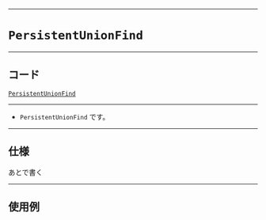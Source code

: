 _____

# `PersistentUnionFind`

_____

## コード

[`PersistentUnionFind`](https://github.com/titan-23/Library_py/blob/main/DataStructures/UnionFind/PersistentUnionFind.py)
<!-- code=https://github.com/titan-23/Library_py/blob/main/DataStructures\UnionFind\PersistentUnionFind.py -->

_____

- `PersistentUnionFind` です。

_____

## 仕様

あとで書く

_____

## 使用例

```python
```

